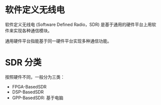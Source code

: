 # 软件定义无线电

软件定义无线电 (Software Defined Radio，SDR) 是基于通用的硬件平台上用软件来实现各种通信模块。

通用硬件平台指能基于同一硬件平台实现多种通信功能。

# SDR 分类

按照硬件不同，一般分为三类：

- FPGA-BasedSDR
- DSP-BasedSDR
- GPP-BasedSDR: 基于电脑

